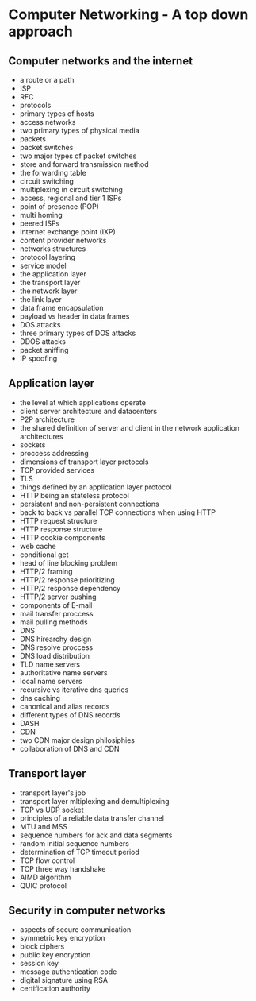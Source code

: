 # Computer Networking - A top down approach

## Computer networks and the internet

- a route or a path
- ISP
- RFC
- protocols
- primary types of hosts
- access networks
- two primary types of physical media
- packets
- packet switches
- two major types of packet switches
- store and forward transmission method
- the forwarding table
- circuit switching
- multiplexing in circuit switching
- access, regional and tier 1 ISPs
- point of presence (POP)
- multi homing
- peered ISPs
- internet exchange point (IXP)
- content provider networks
- networks structures
- protocol layering
- service model
- the application layer
- the transport layer
- the network layer
- the link layer
- data frame encapsulation
- payload vs header in data frames
- DOS attacks
- three primary types of DOS attacks
- DDOS attacks
- packet sniffing
- IP spoofing

## Application layer

- the level at which applications operate
- client server architecture and datacenters
- P2P architecture
- the shared definition of server and client in the network application architectures
- sockets
- proccess addressing
- dimensions of transport layer protocols
- TCP provided services
- TLS
- things defined by an application layer protocol
- HTTP being an stateless protocol
- persistent and non-persistent connections
- back to back vs parallel TCP connections when using HTTP
- HTTP request structure
- HTTP response structure
- HTTP cookie components
- web cache
- conditional get
- head of line blocking problem
- HTTP/2 framing
- HTTP/2 response prioritizing
- HTTP/2 response dependency
- HTTP/2 server pushing
- components of E-mail
- mail transfer proccess
- mail pulling methods
- DNS
- DNS hirearchy design
- DNS resolve proccess
- DNS load distribution
- TLD name servers
- authoritative name servers
- local name servers
- recursive vs iterative dns queries
- dns caching
- canonical and alias records
- different types of DNS records
- DASH
- CDN
- two CDN major design philosiphies
- collaboration of DNS and CDN

## Transport layer

- transport layer's job
- transport layer mltiplexing and demultiplexing
- TCP vs UDP socket
- principles of a reliable data transfer channel
- MTU and MSS
- sequence numbers for ack and data segments
- random initial sequence numbers
- determination of TCP timeout period
- TCP flow control
- TCP three way handshake
- AIMD algorithm
- QUIC protocol

## Security in computer networks

- aspects of secure communication
- symmetric key encryption
- block ciphers
- public key encryption
- session key
- message authentication code
- digital signature using RSA
- certification authority
